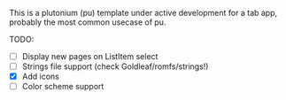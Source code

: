 This is a plutonium (pu) template under active development for a tab app, probably the most common usecase of pu.

TODO:
- [ ] Display new pages on ListItem select
- [ ] Strings file support (check Goldleaf/romfs/strings!)
- [x] Add icons
- [ ] Color scheme support
